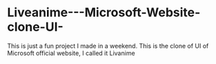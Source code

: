 # Liveanime---Microsoft-Website-clone-UI-
This is just a fun project I made in a weekend.
This is the clone of UI of Microsoft official website, I called it Livanime
